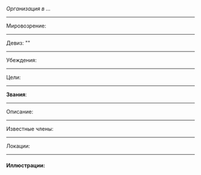*Организация в ...*
__________
Мировозрение: 
______
Девиз: ""
_____
Убеждения:
	
________
Цели: 
_______
**Звания**: 
_______
Описание:
_______
Известные члены:
_________
Локации:
__________
#### Иллюстрации:
